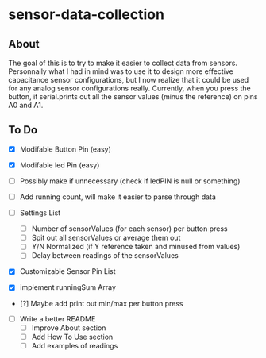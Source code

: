 sensor-data-collection
======================

About
-----

The goal of this is to try to make it easier to collect data from sensors. Personnally what I had in mind was to use it to design more effective capacitance sensor configurations, but I now realize that it could be used for any analog sensor configurations really. Currently, when you press the button, it serial.prints out all the sensor values (minus the reference) on pins A0 and A1.


To Do
-----

- [x] Modifable Button Pin (easy)
- [x] Modifable led Pin (easy)
 - [ ] Possibly make if unnecessary (check if ledPIN is null or something)
- [ ] Add running count, will make it easier to parse through data

 - [ ] Settings List
   - [ ] Number of sensorValues (for each sensor) per button press
   - [ ] Spit out all sensorValues or average them out
   - [ ] Y/N Normalized (if Y reference taken and minused from values)
   - [ ] Delay between readings of the sensorValues

- [x] Customizable Sensor Pin List
- [x] implement runningSum Array

- [?] Maybe add print out min/max per button press

- [ ] Write a better README
  - [ ] Improve About section
  - [ ] Add How To Use section
  - [ ] Add examples of readings